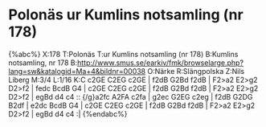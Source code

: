 # Polonäs ur Kumlins notsamling (nr 178)

{%abc%}
X:178
T:Polonäs
T:ur Kumlins notsamling (nr 178)
B:Kumlins notsamling, nr 178
B:http://www.smus.se/earkiv/fmk/browselarge.php?lang=sw&katalogid=Ma+4&bildnr=00038
O:Närke
R:Slängpolska
Z:Nils Liberg
M:3/4
L:1/16
K:C
c2GE C2EG c2GE | f2dB G2Bd f2dB | F2>a2 E2>g2 D2>f2 | fedc BcdB G4 |
c2GE C2EG c2GE | f2dB G2Bd f2dB | F2>a2 E2>g2 D2>f2 | egBd d4 c4 ::
{/g}a2fc A2FA c2fa | g2ec G2EG c2eg | f2dB G2DG B2df | e2dc BcdB G4 |
c2GE C2EG c2GE | f2dB G2Bd f2dB | F2>a2 E2>g2 D2>f2 | egBd d4 c4 :| 
{%endabc%}
